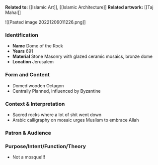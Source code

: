 **Related to:** [[Islamic Art]], [[Islamic Architecture]]
**Related artwork:** [[Taj Mahal]]

 ![[Pasted image 20221206011226.png]]

### Identification
- **Name** Dome of the Rock
- **Years** 691
- **Material** Stone Masonry with glazed ceramic mosaics, bronze dome
- **Location** Jerusalem

### Form and Content
- Domed wooden Octagon
- Centrally Planned, influenced by Byzantine

### Context & Interpretation
- Sacred rocks where a lot of shit went down
- Arabic calligraphy on mosaic urges Muslism to embrace Allah

### Patron & Audience


### Purpose/Intent/Function/Theory
- Not a mosque!!!